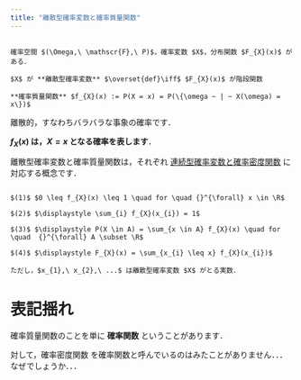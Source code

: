 ```yaml
---
title: "離散型確率変数と確率質量関数"
---
```


~~~definition:離散型確率変数と確率質量関数

確率空間 $(\Omega,\ \mathscr{F},\ P)$，確率変数 $X$，分布関数 $F_{X}(x)$ がある．

$X$ が **離散型確率変数** $\overset{def}\iff$ $F_{X}(x)$ が階段関数

**確率質量関数** $f_{X}(x) := P(X = x) = P(\{\omega ~ | ~ X(\omega) = x\})$

~~~

離散的，すなわちバラバラな事象の確率です．

**$f_{X}(x)$ は，$X = x$ となる確率を表します**．

離散型確率変数と確率質量関数は，それぞれ [連続型確率変数と確率密度関数](/mathematics/statistics/random-variable/continuous) に対応する概念です．

~~~theorem:確率質量関数の性質

$(1)$ $0 \leq f_{X}(x) \leq 1 \quad for \quad {}^{\forall} x \in \R$

$(2)$ $\displaystyle \sum_{i} f_{X}(x_{i}) = 1$

$(3)$ $\displaystyle P(X \in A) = \sum_{x \in A} f_{X}(x) \quad for \quad  {}^{\forall} A \subset \R$

$(4)$ $\displaystyle F_{X}(x) = \sum_{x_{i} \leq x} f_{X}(x_{i})$

ただし，$x_{1},\ x_{2},\ ...$ は離散型確率変数 $X$ がとる実数．

~~~

# 表記揺れ

確率質量関数のことを単に **確率関数** ということがあります．

対して，確率密度関数 を確率関数と呼んでいるのはみたことがありません．．．なぜでしょうか．．．

